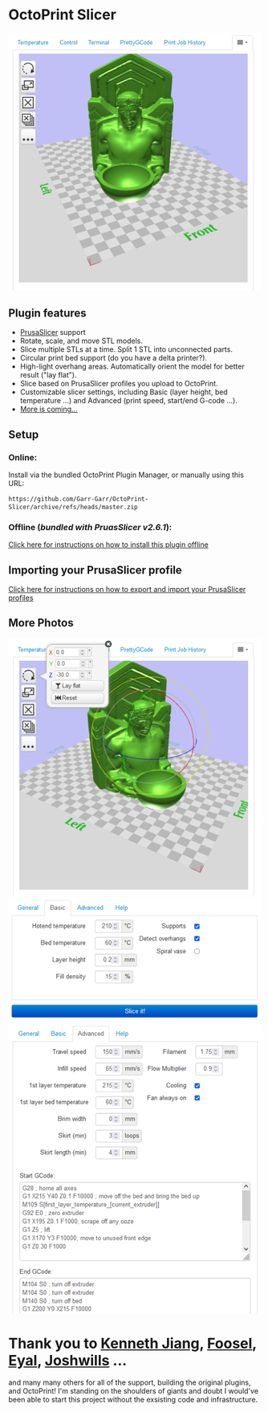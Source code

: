# OctoPrint Slicer

<img src="/docs/readme_1.png" width="600">

## Plugin features
- [PrusaSlicer](https://www.prusa3d.com/page/prusaslicer_424/) support
- Rotate, scale, and move STL models.
- Slice multiple STLs at a time. Split 1 STL into unconnected parts.
- Circular print bed support (do you have a delta printer?).
- High-light overhang areas. Automatically orient the model for better result ("lay flat").
- Slice based on PrusaSlicer profiles you upload to OctoPrint.
- Customizable slicer settings, including Basic (layer height, bed temperature ...) and Advanced (print speed, start/end G-code ...).
- [More is coming...](https://github.com/Garr-Garr/OctoPrint-Slicer/wiki/Future-Plans)

## Setup
### Online:
Install via the bundled OctoPrint Plugin Manager, or manually using this URL:

    https://github.com/Garr-Garr/OctoPrint-Slicer/archive/refs/heads/master.zip

### Offline (_bundled with PruasSlicer v2.6.1_): 

[Click here for instructions on how to install this plugin offline](https://github.com/Garr-Garr/OctoPrint-InternalSlicer/wiki/Offline-Installation-Instructions)

## Importing your PrusaSlicer profile

[Click here for instructions on how to export and import your PrusaSlicer profiles](https://github.com/Garr-Garr/OctoPrint-Slicer/wiki/Exporting-and-Importing-PrusaSlicer-Profiles)
  
## More Photos

<img src="/docs/readme_2.png" width="600">
<img src="/docs/readme_3.png" width="600">
<img src="/docs/readme_4.png" width="600">

# Thank you to [Kenneth Jiang](https://github.com/kennethjiang/), [Foosel](https://github.com/foosel), [Eyal](https://github.com/eyal0), [Joshwills](https://github.com/joshwills) ...

and many many others for all of the support, building the original plugins, and OctoPrint!
I'm standing on the shoulders of giants and doubt I would've been able to start this project without the exsisting code and infrastructure. 
